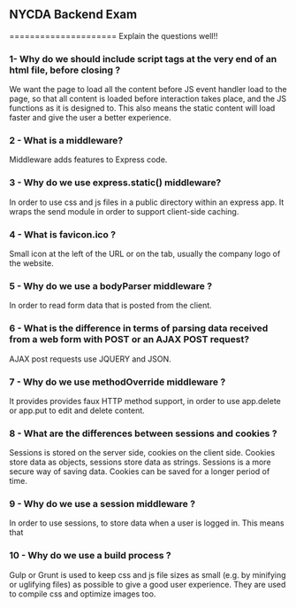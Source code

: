 ## NYCDA Backend Exam
=====================
Explain the questions well!!

### 1- Why do we should include script tags at the very end of an html file, before closing </body>?

We want the page to load all the content before JS event handler load to the page, so that all content is loaded before interaction takes place, and the JS functions as it is designed to. This also means the static content will load faster and give the user a better experience.

### 2 - What is a middleware?

Middleware adds features to Express code.


### 3 - Why do we use express.static() middleware?

In order to use css and js files in a public directory within an express app. It wraps the send module in order to support client-side caching.

### 4 - What is favicon.ico ?

Small icon at the left of the URL or on the tab, usually the company logo of the website.

### 5 - Why do we use a bodyParser middleware ?

In order to read form data that is posted from the client.

### 6 - What is the difference in terms of parsing data received from a web form with POST or an AJAX POST request?

AJAX post requests use JQUERY and JSON. 

### 7 - Why do we use methodOverride middleware ?

It provides provides faux HTTP method support, in order to use app.delete or app.put to edit and delete content.


### 8 - What are the differences between sessions and cookies ?

Sessions is stored on the server side, cookies on the client side. Cookies store data as objects, sessions store data as strings. Sessions is a more secure way of saving data. Cookies can be saved for a longer period of time.



### 9 - Why do we use a session middleware ?

In order to use sessions, to store data when a user is logged in. This means that



### 10 - Why do we use a build process ?

Gulp or Grunt is used to keep css and js file sizes as small (e.g. by minifying or uglifying files) as possible to give a good user experience. They are used to compile css and optimize images too.
